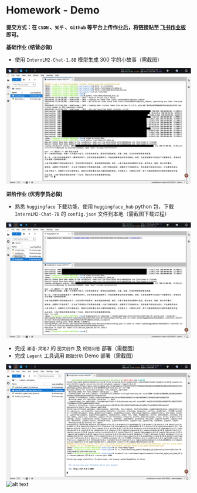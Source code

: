 # **Homework - Demo**

**提交方式：在 `CSDN` 、`知乎` 、`Github` 等平台上传作业后，将链接贴至 [飞书作业板](https://aicarrier.feishu.cn/wiki/TqjawZsoqiiRXEkRpcScmKAAn8d?table=tblNCUy9PeGmgd9I&view=vewQagjCL1) 即可。**

**基础作业 (结营必做)**

- 使用 `InternLM2-Chat-1.8B` 模型生成 300 字的小故事（需截图）
  
![alt text](https://github.com/jabberwockyang/InternLMhomework/blob/main/pic/60161711946065_.pic.jpg?raw=true)
                                                       

**进阶作业 (优秀学员必做)**

- 熟悉 `huggingface` 下载功能，使用 `huggingface_hub` python 包，下载 `InternLM2-Chat-7B` 的 `config.json` 文件到本地（需截图下载过程）
  
 ![alt text](https://github.com/jabberwockyang/InternLMhomework/blob/main/pic/60171711946665_.pic.jpg?raw=true)
- 完成 `浦语·灵笔2` 的 `图文创作` 及 `视觉问答` 部署（需截图）
- 完成 `Lagent` 工具调用 `数据分析` Demo 部署（需截图）

![alt text](https://github.com/jabberwockyang/InternLMhomework/blob/main/pic/60181712131568_.pic.jpg?raw=true)
![alt text]()
